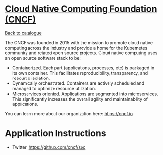 
# [Cloud Native Computing Foundation (CNCF)](https://www.cncf.io/)

[Back to catalogue](../README.md#cloud-native-computing-foundation-cncf)

The CNCF was founded in 2015 with the mission to promote cloud native computing across the industry and provide a home for the Kubernetes community and related open source projects. Cloud native computing uses an open source software stack to be:

* Containerized. Each part (applications, processes, etc) is packaged in its own container. This facilitates reproducibility, transparency, and resource isolation.
* Dynamically orchestrated. Containers are actively scheduled and managed to optimize resource utilization.
* Microservices oriented. Applications are segmented into microservices. This significantly increases the overall agility and maintainability of applications.

You can learn more about our organization here: https://cncf.io

# Application Instructions

* Twitter: https://github.com/cncf/soc